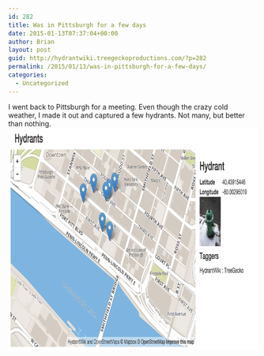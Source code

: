 ```yaml
---
id: 282
title: Was in Pittsburgh for a few days
date: 2015-01-13T07:37:04+00:00
author: Brian
layout: post
guid: http://hydrantwiki.treegeckoproductions.com/?p=282
permalink: /2015/01/13/was-in-pittsburgh-for-a-few-days/
categories:
  - Uncategorized
---
```

I went back to Pittsburgh for a meeting. Even though the crazy cold weather, I made it out and captured a few hydrants. Not many, but better than nothing. [<img class="alignnone size-full wp-image-283" src="/files/2015/01/Hydrants.png" alt="Hydrants" width="886" height="449" sizes="(max-width: 886px) 100vw, 886px" />](/files/2015/01/Hydrants.png)